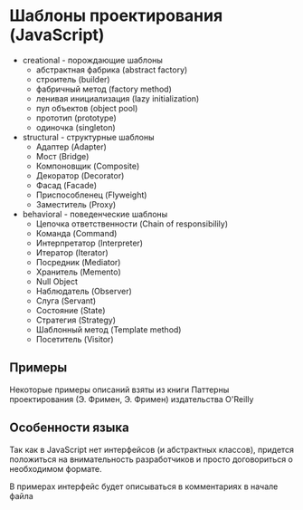 # Шаблоны проектирования (JavaScript)

* creational - порождающие шаблоны
  * абстрактная фабрика (abstract factory)
  * строитель (builder)
  * фабричный метод (factory method)
  * ленивая инициализация (lazy initialization)
  * пул объектов (object pool)
  * прототип (prototype)
  * одиночка (singleton)
* structural - структурные шаблоны
  * Адаптер (Adapter)
  * Мост (Bridge)
  * Компоновщик (Composite)
  * Декоратор (Decorator)
  * Фасад (Facade)
  * Приспособленец (Flyweight)
  * Заместитель (Proxy)
* behavioral - поведенческие шаблоны
  * Цепочка ответственности (Chain of responsibilily)
  * Команда (Command)
  * Интерпретатор (Interpreter)
  * Итератор (Iterator)
  * Посредник (Mediator)
  * Хранитель (Memento)
  * Null Object
  * Наблюдатель (Observer)
  * Слуга (Servant)
  * Состояние (State)
  * Стратегия (Strategy)
  * Шаблонный метод (Template method)
  * Посетитель (Visitor)

## Примеры
Некоторые примеры описаний взяты из книги Паттерны проектирования (Э. Фримен, Э. Фримен) издательства O'Reilly

## Особенности языка
Так как в JavaScript нет интерфейсов (и абстрактных классов), придется положиться на внимательность разработчиков и просто договориться о необходимом формате.

В примерах интерфейс будет описываться в комментариях в начале файла